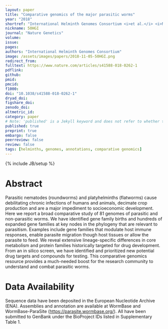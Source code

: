 ```yaml
---
layout: paper
title: "Comparative genomics of the major parasitic worms"
year: "2018"
shortref: "International Helminth Genomes Consortium <i>et al.</i> <i>Nature Genetics</i> 2018"
nickname: 50HGI
journal: "Nature Genetics"
volume: 
issue: 
pages: 
authors: "International Helminth Genomes Consortium"
image: /assets/images/papers/2018-11-05-50HGI.png
redirect_from: 
fulltext: https://www.nature.com/articles/s41588-018-0262-1
pdflink: 
github: 
pmid: 
pmcid: 
f1000: 
doi: "10.1038/s41588-018-0262-1"
dryad_doi:
figshare_doi: 
zenodo_doi: 
altmetric_id: 
category: paper
# Note: 'published' is a Jekyll keyword and does not refer to whether the paper is published, but rather to whether this Markdown should be part of the rendered site.
published: true
preprint: true
embargo: false	
peerreview: false
review: false
tags: [helminths, genomes, annotations, comparative genomics]
---
```

{% include JB/setup %}

# Abstract 

Parasitic nematodes (roundworms) and platyhelminths (flatworms) cause debilitating chronic infections of humans and animals, decimate crop production and are a major impediment to socioeconomic development. Here we report a broad comparative study of 81 genomes of parasitic and non-parasitic worms. We have identified gene family births and hundreds of expanded gene families at key nodes in the phylogeny that are relevant to parasitism. Examples include gene families that modulate host immune responses, enable parasite migration though host tissues or allow the parasite to feed. We reveal extensive lineage-specific differences in core metabolism and protein families historically targeted for drug development. From an in silico screen, we have identified and prioritized new potential drug targets and compounds for testing. This comparative genomics resource provides a much-needed boost for the research community to understand and combat parasitic worms.


# Data Availability

Sequence data have been deposited in the European Nucleotide Archive (ENA). Assemblies and annotation are available at WormBase and WormBase-ParaSite (https://parasite.wormbase.org/). All have been submitted to GenBank under the BioProject IDs listed in Supplementary Table 1.


